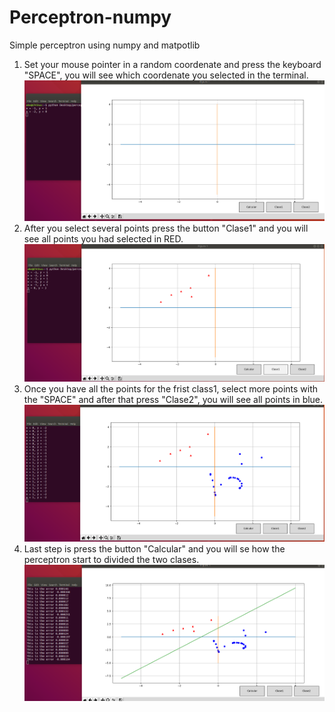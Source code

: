 # Perceptron-numpy
Simple perceptron using  numpy and matpotlib
1) Set your mouse pointer in a random coordenate and press the keyboard "SPACE", you will see which coordenate you selected in the terminal. 
![Screenshot](p1.png)
2) After you select several points press the button "Clase1" and you will see all points you had selected in RED.
![Screenshot](p2.png)
3) Once you have all the points for the frist class1, select more points with the "SPACE" and after that press "Clase2", you will see all points in blue.  
![Screenshot](p3.png)
4) Last step is press the button "Calcular" and you will se how the perceptron start to divided the two clases.
![Screenshot](p4.png)


